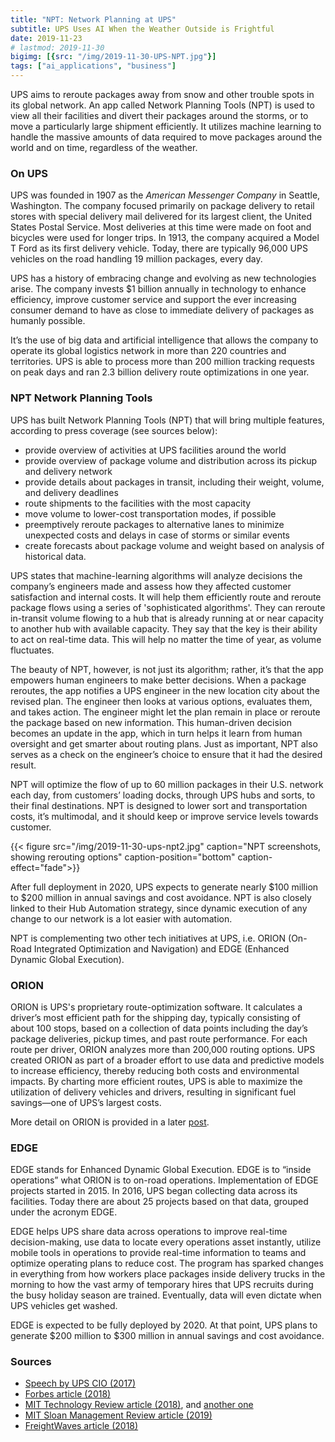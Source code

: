 ```yaml
---
title: "NPT: Network Planning at UPS"
subtitle: UPS Uses AI When the Weather Outside is Frightful
date: 2019-11-23
# lastmod: 2019-11-30
bigimg: [{src: "/img/2019-11-30-UPS-NPT.jpg"}]
tags: ["ai_applications", "business"]
---
```


UPS aims to reroute packages away from snow and other trouble spots in its global network. An app called Network Planning Tools (NPT) is used to view all their facilities and divert their packages around the storms, or to move a particularly large shipment efficiently. It utilizes machine learning to handle the massive amounts of data required to move packages around the world and on time, regardless of the weather. 

<!--more-->

### On UPS

UPS was founded in 1907 as the *American Messenger Company* in Seattle, Washington. The company focused primarily on package delivery to retail stores with special delivery mail delivered for its largest client, the United States Postal Service. Most deliveries at this time were made on foot and bicycles were used for longer trips. In 1913, the company acquired a Model T Ford as its first delivery vehicle. Today, there are typically 96,000 UPS vehicles on the road handling 19 million packages, every day. 

UPS has a history of embracing change and evolving as new technologies arise. The company invests $1 billion annually in technology to enhance efficiency, improve customer service and support the ever increasing consumer demand to have as close to immediate delivery of packages as humanly possible. 

It’s the use of big data and artificial intelligence that allows the company to operate its global logistics network in more than 220 countries and territories. UPS is able to process more than 200 million tracking requests on peak days and ran 2.3 billion delivery route optimizations in one year.


### NPT Network Planning Tools


UPS has built Network Planning Tools (NPT) that will bring multiple features, according to press coverage (see sources below):

* provide overview of activities at UPS facilities around the world 
* provide overview of package volume and distribution across its pickup and delivery network
* provide details about packages in transit, including their weight, volume, and delivery deadlines
* route shipments to the facilities with the most capacity
* move volume to lower-cost transportation modes, if possible
* preemptively reroute packages to alternative lanes to minimize unexpected costs and delays in case of storms or similar events
* create forecasts about package volume and weight based on analysis of historical data. 


UPS states that machine-learning algorithms will analyze decisions the company’s engineers made and assess how they affected customer satisfaction and internal costs. It will help them efficiently route and reroute package flows using a series of 'sophisticated algorithms'. They can reroute in-transit volume flowing to a hub that is already running at or near capacity to another hub with available capacity. They say that the key is their ability to act on real-time data. This will help no matter the time of year, as volume fluctuates.

The beauty of NPT, however, is not just its algorithm; rather, it’s that the app empowers human engineers to make better decisions. When a package reroutes, the app notifies a UPS engineer in the new location city about the revised plan. The engineer then looks at various options, evaluates them, and takes action. The engineer might let the plan remain in place or reroute the package based on new information. This human-driven decision becomes an update in the app, which in turn helps it learn from human oversight and get smarter about routing plans. Just as important, NPT also serves as a check on the engineer’s choice to ensure that it had the desired result. 

NPT will optimize the flow of up to 60 million packages in their U.S. network each day, from customers’ loading docks, through UPS hubs and sorts, to their final destinations. NPT is designed to lower sort and transportation costs, it’s multimodal, and it should keep or improve service levels towards customer.

{{< figure src="/img/2019-11-30-ups-npt2.jpg" caption="NPT screenshots, showing rerouting options" caption-position="bottom" caption-effect="fade">}}

After full deployment in 2020, UPS expects to generate nearly $100 million to $200 million in annual savings and cost avoidance. NPT is also closely linked to their Hub Automation strategy, since dynamic execution of any change to our network is a lot easier with automation.

NPT is complementing two other tech initiatives at UPS, i.e. ORION (On-Road Integrated Optimization and Navigation) and EDGE (Enhanced Dynamic Global Execution).


### ORION

ORION is UPS's proprietary route-optimization software. It calculates a driver’s most efficient path for the shipping day, typically consisting of about 100 stops, based on a collection of data points including the day’s package deliveries, pickup times, and past route performance. For each route per driver, ORION analyzes more than 200,000 routing options. UPS created ORION as part of a broader effort to use data and predictive models to increase efficiency, thereby reducing both costs and environmental impacts. By charting more efficient routes, UPS is able to maximize the utilization of delivery vehicles and drivers, resulting in significant fuel savings—one of UPS’s largest costs.

More detail on ORION is provided in a later [post](/post/2019-11-30-ups-orion/).


### EDGE

EDGE stands for Enhanced Dynamic Global Execution. EDGE is to  “inside operations” what ORION is to on-road operations. Implementation of EDGE projects started in 2015. In 2016, UPS began collecting data across its facilities. Today there are about 25 projects based on that data, grouped under the acronym EDGE. 

EDGE helps UPS share data across operations to improve real-time decision-making, use data to locate every operations asset instantly, utilize mobile tools in operations to provide real-time information to teams and optimize operating plans to reduce cost. The program has sparked changes in everything from how workers place packages inside delivery trucks in the morning to how the vast army of temporary hires that UPS recruits during the busy holiday season are trained. Eventually, data will even dictate when UPS vehicles get washed.

EDGE is expected to be fully deployed by 2020. At that point, UPS plans to generate $200 million to $300 million in annual savings and cost avoidance.




### Sources

* [Speech by UPS CIO (2017)](https://pressroom.ups.com/pressroom/ContentDetailsViewer.page?ConceptType=Speeches&id=1487952235463-428)
* [Forbes article (2018)](https://www.forbes.com/sites/bernardmarr/2018/06/15/the-brilliant-ways-ups-uses-artificial-intelligence-machine-learning-and-big-data/#dddabf25e6da)
* [MIT Technology Review article (2018)](https://www.technologyreview.com/s/612445/how-ups-uses-ai-to-outsmart-bad-weather/), and [another one](https://www.technologyreview.com/s/610183/how-ups-delivers-faster-using-8-headphones-and-code-that-decides-when-dirty-trucks-get/)
* [MIT Sloan Management Review article (2019)](https://sloanreview.mit.edu/article/how-ai-is-helping-companies-break-silos/)
* [FreightWaves article (2018)](https://www.freightwaves.com/news/technology/ups-orion-defies-law-of-physics)